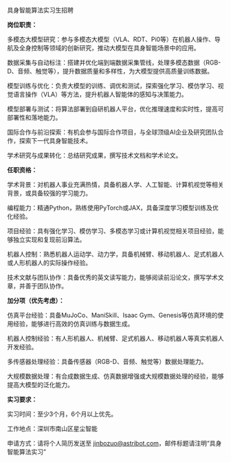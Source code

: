 具身智能算法实习生招聘

**岗位职责：**

多模态大模型研究：参与多模态大模型（VLA、RDT、Pi0等）在机器人操作、导航及全身控制等领域的创新研究，推动大模型在具身智能场景中的应用。

数据采集与自动标注：搭建并优化端到端数据采集管线，处理多模态数据（RGB-D、音频、触觉等），提升数据质量和多样性，为大模型提供高质量训练数据。

模型训练与优化：负责大模型的训练、调优和测试，探索强化学习、模仿学习、视觉语言操作（VLA）等方法，提升机器人智能体的感知与决策能力。

模型部署与测试：将算法部署到自研机器人平台，优化推理速度和实时性，提高可部署性和落地能力。

国际合作与前沿探索：有机会参与国际合作项目，与全球顶级AI企业及研究团队合作，探索下一代具身智能技术。

学术研究与成果转化：总结研究成果，撰写技术文档和学术论文。

**任职资格：**

学术背景：对机器人事业充满热情，具备机器人学、人工智能、计算机视觉等相关背景，或具备较强的学习能力。

编程能力：精通Python，熟练使用PyTorch或JAX，具备深度学习模型训练及优化经验。

项目经验：具有强化学习、模仿学习、多模态学习或计算机视觉相关项目经验，能够独立实现和复现前沿算法。

机器人控制：熟悉机器人运动学、动力学，具备机械臂、移动机器人、足式机器人或人形机器人的实际操作经验。

技术文献与团队协作：具备优秀的英文读写能力，能够阅读前沿论文，撰写学术文章，并善于团队协作。

**加分项（优先考虑）：**

仿真平台经验：具备MuJoCo、ManiSkill、Isaac Gym、Genesis等仿真环境的使用经验，能够进行高效的仿真训练与数据生成。

机器人控制经验：有人形机器人、机械臂、足式机器人、移动机器人等真实机器人开发经验。

多传感器处理经验：具备传感器（RGB-D、音频、触觉等）数据处理能力。

大规模数据处理：有合成数据生成、仿真数据增强或大规模数据处理的经验，能够提高大模型的泛化能力。

**实习要求：**

实习时间：至少3个月，6个月以上优先。

工作地点：深圳市南山区星尘智能

申请方式：请将个人简历发送至 jinbozuo@astribot.com，邮件标题请注明“具身智能算法实习”
